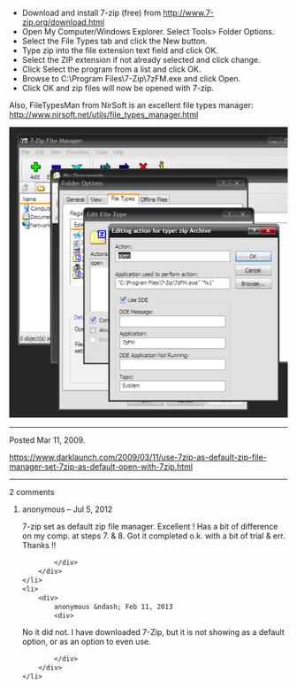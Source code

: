 
* Download and install 7-zip (free) from http://www.7-zip.org/download.html
* Open My Computer/Windows Explorer. Select Tools> Folder Options.
* Select the File Types tab and click the New button.
* Type zip into the file extension text field and click OK.
* Select the ZIP extension if not already selected and click change.
* Click Select the program from a list and click OK.
* Browse to C:\Program Files\7-Zip\7zFM.exe and click Open.
* Click OK and zip files will now be opened with 7-zip.

Also, FileTypesMan from NirSoft is an excellent file types manager:
http://www.nirsoft.net/utils/file_types_manager.html

<img alt="" src="/img/uploads/2011-11/7zip-default-zip-file-manager.png" />

---

Posted Mar 11, 2009.

https://www.darklaunch.com/2009/03/11/use-7zip-as-default-zip-file-manager-set-7zip-as-default-open-with-7zip.html

---

2 comments

<ol>
    <li>
        <div>
            anonymous &ndash; Jul 5, 2012
            <div>

7-zip set as default zip file manager. Excellent ! Has a bit of difference on my comp. at steps 7. &amp; 8. Got it completed o.k. with a bit of trial &amp; err. Thanks !!

            </div>
        </div>
    </li>
    <li>
        <div>
            anonymous &ndash; Feb 11, 2013
            <div>

No it did not. I have downloaded 7-Zip, but it is not showing as a default option, or as an option to even use.

            </div>
        </div>
    </li>
</ol>

